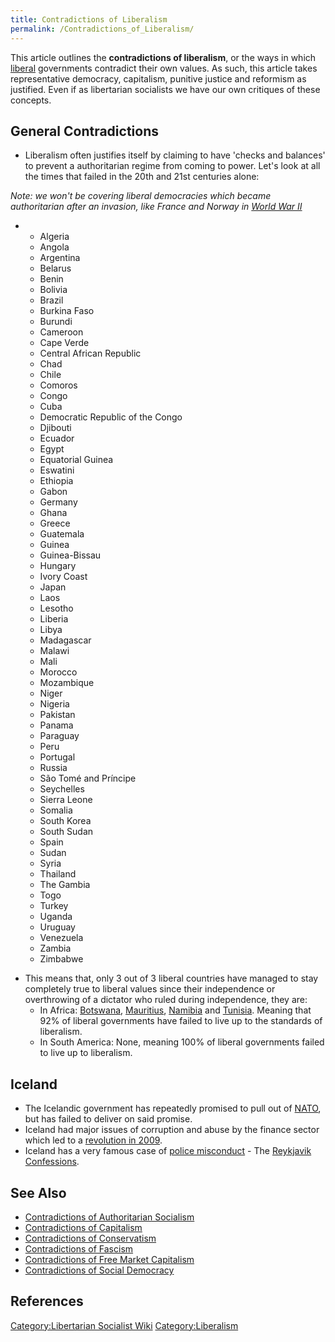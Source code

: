 ```yaml
---
title: Contradictions of Liberalism
permalink: /Contradictions_of_Liberalism/
---
```


This article outlines the **contradictions of liberalism**, or the ways
in which [liberal](Liberalism.md "wikilink") governments contradict their
own values. As such, this article takes representative democracy,
capitalism, punitive justice and reformism as justified. Even if as
libertarian socialists we have our own critiques of these concepts.

## General Contradictions

- Liberalism often justifies itself by claiming to have 'checks and
  balances' to prevent a authoritarian regime from coming to power.
  Let's look at all the times that failed in the 20th and 21st centuries
  alone:

*Note: we won't be covering liberal democracies which became
authoritarian after an invasion, like France and Norway in [World War
II](World_War_II.md "wikilink")*

- - Algeria
  - Angola
  - Argentina
  - Belarus
  - Benin
  - Bolivia
  - Brazil
  - Burkina Faso
  - Burundi
  - Cameroon
  - Cape Verde
  - Central African Republic
  - Chad
  - Chile
  - Comoros
  - Congo
  - Cuba
  - Democratic Republic of the Congo
  - Djibouti
  - Ecuador
  - Egypt
  - Equatorial Guinea
  - Eswatini
  - Ethiopia
  - Gabon
  - Germany
  - Ghana
  - Greece
  - Guatemala
  - Guinea
  - Guinea-Bissau
  - Hungary
  - Ivory Coast
  - Japan
  - Laos
  - Lesotho
  - Liberia
  - Libya
  - Madagascar
  - Malawi
  - Mali
  - Morocco
  - Mozambique
  - Niger
  - Nigeria
  - Pakistan
  - Panama
  - Paraguay
  - Peru
  - Portugal
  - Russia
  - São Tomé and Príncipe
  - Seychelles
  - Sierra Leone
  - Somalia
  - South Korea
  - South Sudan
  - Spain
  - Sudan
  - Syria
  - Thailand
  - The Gambia
  - Togo
  - Turkey
  - Uganda
  - Uruguay
  - Venezuela
  - Zambia
  - Zimbabwe

<!-- -->

- This means that, only 3 out of 3 liberal countries have managed to
  stay completely true to liberal values since their independence or
  overthrowing of a dictator who ruled during independence, they are:
  - In Africa: [Botswana](Botswana.md "wikilink"),
    [Mauritius](Mauritius.md "wikilink"), [Namibia](Namibia.md "wikilink") and
    [Tunisia](Tunisia.md "wikilink"). Meaning that 92% of liberal
    governments have failed to live up to the standards of liberalism.
  - In South America: None, meaning 100% of liberal governments failed
    to live up to liberalism.

## Iceland

- The Icelandic government has repeatedly promised to pull out of
  [NATO](NATO.md "wikilink"), but has failed to deliver on said promise.
- Iceland had major issues of corruption and abuse by the finance sector
  which led to a [revolution in
  2009](Icelandic_Revolution_(2009).md "wikilink").
- Iceland has a very famous case of [police
  misconduct](police_Misconduct.md "wikilink") - The [Reykjavik
  Confessions](Reykjavik_Confessions.md "wikilink").

## See Also

- [Contradictions of Authoritarian
  Socialism](Contradictions_of_Authoritarian_Socialism.md "wikilink")
- [Contradictions of
  Capitalism](Contradictions_of_Capitalism.md "wikilink")
- [Contradictions of
  Conservatism](Contradictions_of_Conservatism.md "wikilink")
- [Contradictions of Fascism](Contradictions_of_Fascism.md "wikilink")
- [Contradictions of Free Market
  Capitalism](Contradictions_of_Free_Market_Capitalism.md "wikilink")
- [Contradictions of Social
  Democracy](Contradictions_of_Social_Democracy.md "wikilink")

## References

<references />

[Category:Libertarian Socialist
Wiki](Category:Libertarian_Socialist_Wiki.md "wikilink")
[Category:Liberalism](Category:Liberalism.md "wikilink")